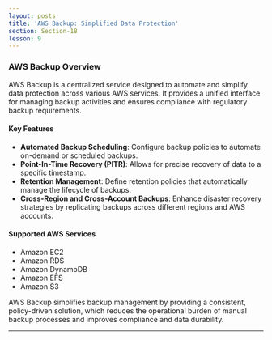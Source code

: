 ```yaml
---
layout: posts
title: 'AWS Backup: Simplified Data Protection'
section: Section-18
lesson: 9
---
```


### AWS Backup Overview

AWS Backup is a centralized service designed to automate and simplify data protection across various AWS services. It provides a unified interface for managing backup activities and ensures compliance with regulatory backup requirements.

#### Key Features

- **Automated Backup Scheduling**: Configure backup policies to automate on-demand or scheduled backups.
- **Point-In-Time Recovery (PITR)**: Allows for precise recovery of data to a specific timestamp.
- **Retention Management**: Define retention policies that automatically manage the lifecycle of backups.
- **Cross-Region and Cross-Account Backups**: Enhance disaster recovery strategies by replicating backups across different regions and AWS accounts.

#### Supported AWS Services

- Amazon EC2
- Amazon RDS
- Amazon DynamoDB
- Amazon EFS
- Amazon S3

AWS Backup simplifies backup management by providing a consistent, policy-driven solution, which reduces the operational burden of manual backup processes and improves compliance and data durability.

---
